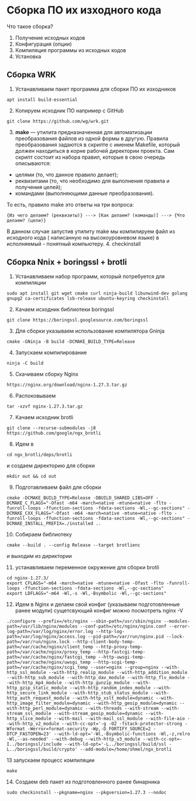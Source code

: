 # Сборка ПО их изходного кода
Что такое сборка?
1. Получение исходных кодов
2. Конфигурация (опции)
3. Компиляция программы из исходных кодов
4. Установка

## Сборка WRK
1. Устанавливаем пакет программа для сборки ПО их изходников
```
apt install build-essential
```
2. Копируем исходник ПО например с GitHub
```
git clone https://github.com/wg/wrk.git
```
3. **make** — утилита предназначенная для автоматизации преобразования файлов из одной формы в другую. Правила преобразования задаются в скрипте с именем Makefile, который должен находиться в корне рабочей директории проекта. Сам скрипт состоит из набора правил, которые в свою очередь описываются:
- целями (то, что данное правило делает);
- реквизитами (то, что необходимо для выполнения правила и получения целей);
- командами (выполняющими данные преобразования).

То есть, правило make это ответы на три вопроса:
```
{Из чего делаем? (реквизиты)} ---> [Как делаем? (команды)] ---> {Что делаем? (цели)}
```
В данном случае запустив утилиту make мы компилируем файл из исходного кода ( написанную на высокоуровневом языке) в исполняемый - понятный компьютеру. 
4. checkinstall

## Cборка Nnix + boringssl + brotli
1. Устанавливаем набор программ, который потребуется для компиляции
```
sudo apt install git wget cmake curl ninja-build libunwind-dev golang gnupg2 ca-certificates lsb-release ubuntu-keyring checkinstall
```
2. Качаем исходник библиотеки boringssl
```
git clone https://boringssl.googlesource.com/boringssl
```
3. Для сборки указываем использование компилятора Gninja
```
сmake -GNinja -B build -DCMAKE_BUILD_TYPE=Release
```
4. Запускаем компилирование
```
ninja -C build
```
5. Cкачиваем cборку Nginx
```
https://nginx.org/download/nginx-1.27.3.tar.gz
```
6. Распоковываем
```
tar -xzvf nginx-1.27.3.tar.gz
```
7. Качаем исходник brotli
```
git clone --recurse-submodules -j8 https://github.com/google/ngx_brotli
```
8. Идем в
```
cd ngx_brotli/deps/brotli
```
и создаем директорию для сборки
```
mkdir out && cd out
```
9. Подготавливаем файл для сборки
```
cmake -DCMAKE_BUILD_TYPE=Release -DBUILD_SHARED_LIBS=OFF -DCMAKE_C_FLAGS="-Ofast -m64 -march=native -mtune=native -flto -funroll-loops -ffunction-sections -fdata-sections -Wl,--gc-sections" -DCMAKE_CXX_FLAGS="-Ofast -m64 -march=native -mtune=native -flto -funroll-loops -ffunction-sections -fdata-sections -Wl,--gc-sections" -DCMAKE_INSTALL_PREFIX=./installed ..
```
10. Собираем библиотеку
```
cmake --build . --config Release --target brotlienc
```
и выходим из дириктории
    
11. устанавливаем переменное окружение для сборки brotli
```
cd nginx-1.27.3/
export CFLAGS="-m64 -march=native -mtune=native -Ofast -flto -funroll-loops -ffunction-sections -fdata-sections -Wl,--gc-sections"
export LDFLAGS="-m64 -Wl,-s -Wl,-Bsymbolic -Wl,--gc-sections"
```
12. Идем в Nginx и делаем свой конфиг (указываем подготовленные ранее модули) сущетсвующий конфиг можно посмотреть nginx -V
```
./configure --prefix=/etc/nginx --sbin-path=/usr/sbin/nginx --modules-path=/usr/lib/nginx/modules --conf-path=/etc/nginx/nginx.conf --error-log-path=/var/log/nginx/error.log --http-log-path=/var/log/nginx/access.log --pid-path=/var/run/nginx.pid --lock-path=/var/run/nginx.lock --http-client-body-temp-path=/var/cache/nginx/client_temp --http-proxy-temp-path=/var/cache/nginx/proxy_temp --http-fastcgi-temp-path=/var/cache/nginx/fastcgi_temp --http-uwsgi-temp-path=/var/cache/nginx/uwsgi_temp --http-scgi-temp-path=/var/cache/nginx/scgi_temp --user=nginx --group=nginx --with-http_ssl_module --with-http_realip_module --with-http_addition_module --with-http_sub_module --with-http_dav_module --with-http_flv_module --with-http_mp4_module --with-http_gunzip_module --with-http_gzip_static_module --with-http_random_index_module --with-http_secure_link_module --with-http_stub_status_module --with-http_auth_request_module --with-http_xslt_module=dynamic --with-http_image_filter_module=dynamic --with-http_geoip_module=dynamic --with-http_perl_module=dynamic --with-threads --with-stream --with-stream_ssl_module --with-stream_geoip_module=dynamic --with-http_slice_module --with-mail --with-mail_ssl_module --with-file-aio --with-http_v2_module --with-cc-opt='-g -O2 -fstack-protector-strong -Wformat -Werror=format-security -Wp,-D_FORTIFY_SOURCE=2 -DTCP_FASTOPEN=23' --with-ld-opt='-Wl,-Bsymbolic-functions -Wl,-z,relro -Wl,--as-needed' --with-debug --with-http_v3_module --with-cc-opt=-I../boringssl/include --with-ld-opt='-L../boringssl/build/ssl -L../boringssl/build/crypto' --add-module=/home/shmel/ngx_brotli
```
13 запускаем процесс компиляции
```
make
```
14. Создаем deb пакет из подготовленного ранее бинарника
```
sudo checkinstall --pkgname=nginx --pkgversion=1.27.3 --nodoc
```
